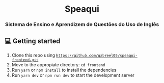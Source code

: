 <h1 align="center">
  Speaqui
</h1>

<h3 align="center">
  Sistema de Ensino e Aprendizem de Questões do Uso de Inglês
</h3>

## 💻 Getting started

1. Clone this repo using <code>https://github.com/gabreel05/speaqui-frontend.git</code>
2. Move to the appropiate directory: <code>cd frontend</code>
3. Run <code>yarn</code> or <code>npm install</code> to install the dependencies
4. Run <code>yarn dev</code> or <code>npm run dev</code> to start the development server
